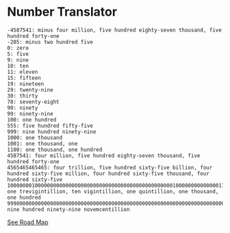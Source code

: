 # Number Translator

    -4587541: minus four million, five hundred eighty-seven thousand, five hundred forty-one
    -205: minus two hundred five
    0: zero
    5: five
    9: nine
    10: ten
    11: eleven
    15: fifteen
    19: nineteen
    29: twenty-nine
    30: thirty
    78: seventy-eight
    90: ninety
    99: ninety-nine
    100: one hundred
    555: five hundred fifty-five
    999: nine hundred ninety-nine
    1000: one thousand
    1001: one thousand, one
    1100: one thousand, one hundred
    4587541: four million, five hundred eighty-seven thousand, five hundred forty-one
    4565465465465: four trillion, five hundred sixty-five billion, four hundred sixty-five million, four hundred sixty-five thousand, four hundred sixty-five
    1000000010000000000000000000000000000000000000000000001000000000000001100: one trevigintillion, ten vigintillion, one quintillion, one thousand, one hundred
    999000000000000000000000000000000000000000000000000000000000000000000000000000000000000000000000000000000000000000000000000000000000000000000000000000000000000000000000000000000000000000000000000000000000000000000000000000000000000000000000000000000000000000000000000000000000000000000000000000000000000000000000000000000000000000000: nine hundred ninety-nine novemcentillion

[See Road Map](https://github.com/aamir-talib/number-translator/wiki)
